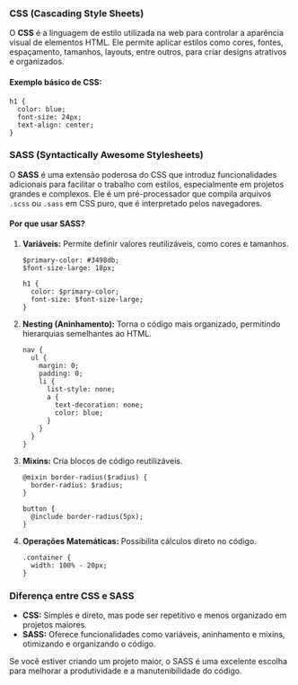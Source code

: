 ### **CSS (Cascading Style Sheets)**

O **CSS** é a linguagem de estilo utilizada na web para controlar a aparência visual de elementos HTML. Ele permite aplicar estilos como cores, fontes, espaçamento, tamanhos, layouts, entre outros, para criar designs atrativos e organizados.

#### **Exemplo básico de CSS:**

```
h1 {
  color: blue;
  font-size: 24px;
  text-align: center;
}
```

### **SASS (Syntactically Awesome Stylesheets)**

O **SASS** é uma extensão poderosa do CSS que introduz funcionalidades adicionais para facilitar o trabalho com estilos, especialmente em projetos grandes e complexos. Ele é um pré-processador que compila arquivos `.scss` ou `.sass` em CSS puro, que é interpretado pelos navegadores.

#### **Por que usar SASS?**

1. **Variáveis:** Permite definir valores reutilizáveis, como cores e tamanhos.

    ```
    $primary-color: #3498db;
    $font-size-large: 18px;
    
    h1 {
      color: $primary-color;
      font-size: $font-size-large;
    }
    ```

2. **Nesting (Aninhamento):** Torna o código mais organizado, permitindo hierarquias semelhantes ao HTML.

    ```
    nav {
      ul {
        margin: 0;
        padding: 0;
        li {
          list-style: none;
          a {
            text-decoration: none;
            color: blue;
          }
        }
      }
    }
    ```

3. **Mixins:** Cria blocos de código reutilizáveis.

    ```
    @mixin border-radius($radius) {
      border-radius: $radius;
    }
    
    button {
      @include border-radius(5px);
    }
    ```

4. **Operações Matemáticas:** Possibilita cálculos direto no código.

    ```
    .container {
      width: 100% - 20px;
    }
    ```

### **Diferença entre CSS e SASS**

- **CSS:** Simples e direto, mas pode ser repetitivo e menos organizado em projetos maiores.
- **SASS:** Oferece funcionalidades como variáveis, aninhamento e mixins, otimizando e organizando o código.

Se você estiver criando um projeto maior, o SASS é uma excelente escolha para melhorar a produtividade e a manutenibilidade do código.


